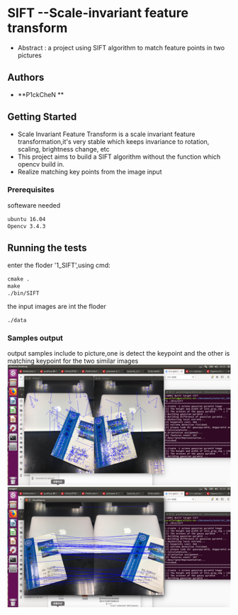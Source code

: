 # SIFT --Scale-invariant feature transform
* Abstract : a project using SIFT algorithm to match feature points in two pictures
## Authors
* **P1ckCheN **
## Getting Started
* Scale Invariant Feature Transform is a scale invariant feature transformation,it's very stable which keeps invariance to rotation, scaling, brightness change, etc
* This project aims to build a SIFT algorithm without the function which opencv build in.
* Realize matching key points from the image input
### Prerequisites
softeware needed
```
ubuntu 16.04
Opencv 3.4.3
```
## Running the tests
enter the floder '1_SIFT',using cmd:
```
cmake .
make
./bin/SIFT
```
the input images are int the floder
```
./data
```
### Samples output
output samples include to picture,one is detect the keypoint and the other is matching keypoint for the two similar images  
![](output/detectkeypoints.png)  
![](output/matchingkeypoints.png)  
